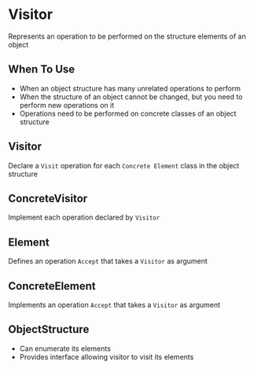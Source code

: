 ﻿# Visitor
Represents an operation to be performed on the structure elements of an object

## When To Use
- When an object structure has many unrelated operations to perform
- When the structure of an object cannot be changed, but you need to perform new operations on it
- Operations need to be performed on concrete classes of an object structure

## Visitor
Declare a `Visit` operation for each `Concrete Element` class in the object structure

## ConcreteVisitor
Implement each operation declared by `Visitor`

## Element
Defines an operation `Accept` that takes a `Visitor` as argument

## ConcreteElement
Implements an operation `Accept` that takes a `Visitor` as argument

## ObjectStructure
- Can enumerate its elements
- Provides interface allowing visitor to visit its elements